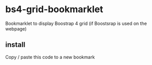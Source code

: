 # bs4-grid-bookmarklet
Bookmarklet to display Boostrap 4 grid (if Boostsrap is used on the webpage)


## install
Copy / paste this code to a new bookmark

